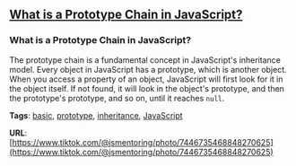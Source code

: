 ## [What is a Prototype Chain in JavaScript?](#what-is-a-prototype-chain-in-javascript)

### What is a Prototype Chain in JavaScript?

The prototype chain is a fundamental concept in JavaScript's inheritance model. Every object in JavaScript has a prototype, which is another object. When you access a property of an object, JavaScript will first look for it in the object itself. If not found, it will look in the object's prototype, and then the prototype's prototype, and so on, until it reaches `null`.

**Tags**: [basic](./level/basic), [prototype](./theme/prototype), [inheritance](./theme/inheritance), [JavaScript](./theme/javascript)

**URL**: [https://www.tiktok.com/@jsmentoring/photo/7446735468848270625](https://www.tiktok.com/@jsmentoring/photo/7446735468848270625)
